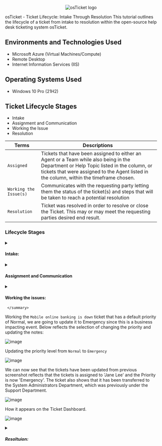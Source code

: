 <p align="center">
<img src="https://i.imgur.com/Clzj7Xs.png" alt="osTicket logo"/>
</p>

osTicket - Ticket Lifecycle: Intake Through Resolution
This tutorial outlines the lifecycle of a ticket from intake to resolution within the open-source help desk ticketing system osTicket.<br />

## Environments and Technologies Used

- Microsoft Azure (Virtual Machines/Compute)
- Remote Desktop
- Internet Information Services (IIS)

## Operating Systems Used

- Windows 10 Pro  (21H2)

## Ticket Lifecycle Stages

- Intake
- Assignment and Communication
- Working the Issue
- Resolution

| Terms | Descriptions |
| ------| -------------|
| `Assigned` | Tickets that have been assigned to either an Agent or a Team while also being in the Department or Help Topic listed in the column, or tickets that were assigned to the Agent listed in the column, within the timeframe chosen.
|`Working the Issue(s)` | Communicates with the requesting party letting them the status of the ticket(s) and steps that will be taken to reach a potential resolution
| `Resolution` | Ticket was resolved in order to resolve or close the Ticket. This may or may meet the requesting parties desired end result. |

### Lifecycle Stages 

<details> 
  <summary>
    
#### Intake: 
  </summary>
When Help Desk Agent/Admin logs in, they can now see the tickets that are available that have been assigned/not assigned with a provided priority. The priority will be set by help desk agent or queue manager working the tickets. The below screen shows the `Ticket #`, `Last Updated`, `Subject`, `From` (user that created the ticket), priority and `Assigned To` (queue manager can assign the ticket, person viewing the ticket can assign it to themselves or it can be assigned to a team ).

![image](https://github.com/marvrodriguez/ticket-lifecycle/assets/141983161/eefa0ace-858b-48dd-914c-4b81525e2ff3)
 </details>

<details> 
  <summary> 
    
#### Assignment and Communication 
</summary>
![image](https://github.com/marvrodriguez/ticket-lifecycle/assets/141983161/3c335086-ca26-4a84-9e54-6690039ef512)

</details>

<details> 
  <summary>
    
#### Working the issues:
     </summary>
Working the `Mobile online banking is down` ticket that has a default priority of Normal, we are going to update it to Emergency since this is a business impacting event. Below reflects the selection of changing the priority and updating the notes: 

![image](https://github.com/marvrodriguez/ticket-lifecycle/assets/141983161/e4dcd352-4c6e-455f-b151-f8943a195ad3)

Updating the priority level from `Normal` to `Emergency`

![image](https://github.com/marvrodriguez/ticket-lifecycle/assets/141983161/4222e715-2e27-49b6-b3b7-fe1238a5f709)


We can now see that the tickets have been updated from previous screenshot reflects that the tickets is assigned to 'Jane Lee' and the Priority is now 'Emergency'. The ticket also shows that it has been transferred to the System Administrators Department, which was previously under the Support Department.

![image](https://github.com/marvrodriguez/ticket-lifecycle/assets/141983161/2d4c0188-0430-43ba-9ebd-c14273615516)

How it appears on the Ticket Dashboard.

![image](https://github.com/marvrodriguez/ticket-lifecycle/assets/141983161/8bebd2d1-b8ff-4e85-a267-6ed05ad26d37)

</details>

<details> 
  <summary> 
    
##### Resoltuion:
   </summary>
After connecting with the Sys Admin tean, we received a response letting us know that the ticket has been resolved and now reflects those comments 

![image](https://github.com/marvrodriguez/ticket-lifecycle/assets/141983161/0eb7f6d5-ae97-41f5-b414-ad8a2aa150fe)


Now that the ticket has been resolved, it will now be reflected in the 'closed' tickets column since it reached a resolution.

![image](https://github.com/marvrodriguez/ticket-lifecycle/assets/141983161/714638e3-e06b-48d9-a3a3-aa4cd5f76272)
</details>
